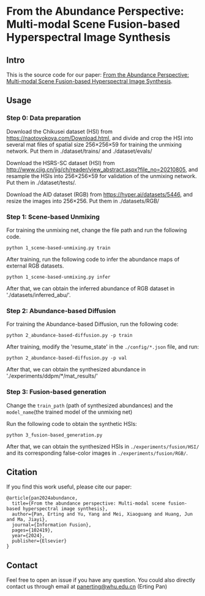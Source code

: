 # From the Abundance Perspective: Multi-modal Scene Fusion-based Hyperspectral Image Synthesis



## Intro

This is the source code for our paper: [From the Abundance Perspective: Multi-modal Scene Fusion-based Hyperspectral Image Synthesis](https://www.sciencedirect.com/science/article/abs/pii/S1566253524001970).

## Usage

### Step 0: Data preparation

Download the Chikusei dataset (HSI) from https://naotoyokoya.com/Download.html, and divide and crop the HSI into several mat files of spatial size 256$\times$256$\times$59 for training the unmixing network. Put them in ./dataset/trains/ and ./dataset/evals/

Download the HSRS-SC dataset (HSI) from http://www.cjig.cn/jig/ch/reader/view_abstract.aspx?file_no=20210805, and resample the HSIs into 256$\times$256$\times$59 for validation of the unmixing network. Put them in ./dataset/tests/.

Download the AID dataset (RGB) from https://hyper.ai/datasets/5446, and resize the images into 256$\times$256. Put them in ./datasets/RGB/ 


### Step 1:   Scene-based Unmixing
For training the unmixing net, change the file path and run the following code.

`python 1_scene-based-unmixing.py train`

After training, run the following code to infer the abundance maps of external RGB datasets. 

`python 1_scene-based-unmixing.py infer` 

After that, we can obtain the inferred abundance of RGB dataset in './datasets/inferred_abu/'.

### Step 2:  Abundance-based Diffusion
For training the Abundance-based Diffusion, run the following code:

`python 2_abundance-based-diffusion.py -p train`

After training, modify the 'resume_state' in the `./config/*.json` file, and run:

`python 2_abundance-based-diffusion.py -p val`

After that, we can obtain the synthesized abundance in './experiments/ddpm/\*/mat_results/'

### Step 3:  Fusion-based generation

Change the `train_path` (path of synthesized abundances) and the `model_name`(the trained model of the unmixing net)

Run the following code to obtain the synthetic HSIs:

`python 3_fusion-based_generation.py`

After that, we can obtain the synthesized HSIs in `./experiments/fusion/HSI/` and its corresponding false-color images in `./experiments/fusion/RGB/`.

## Citation

If you find this work useful, please cite our paper:

```
@article{pan2024abundance,
  title={From the abundance perspective: Multi-modal scene fusion-based hyperspectral image synthesis},
  author={Pan, Erting and Yu, Yang and Mei, Xiaoguang and Huang, Jun and Ma, Jiayi},
  journal={Information Fusion},
  pages={102419},
  year={2024},
  publisher={Elsevier}
}
```

## Contact 

Feel free to open an issue if you have any question. You could also directly contact us through email at [panerting@whu.edu.cn](mailto:panerting@whu.edu.cn) (Erting Pan)






